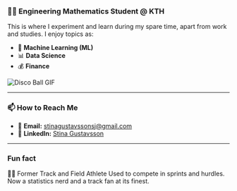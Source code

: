 ### 👩‍🎓 Engineering Mathematics Student @ KTH

This is where I experiment and learn during my spare time, apart from work and studies. I enjoy topics as:

- 🤖 **Machine Learning (ML)**
- 📊 **Data Science**
- 💰 **Finance**

![Disco Ball GIF](https://media.giphy.com/media/cOhwMfxNJoJpzdRhQ6/giphy.gif)

---

### 📫 How to Reach Me

- 📧 **Email:** [stinagustavssonsj@gmail.com](mailto:stinagustavssonsj@gmail.com)
- 💼 **LinkedIn:** [Stina Gustavsson](https://www.linkedin.com/in/stina-gustavsson-32b90a1b0)

---
### Fun fact
🏃‍♀️ Former Track and Field Athlete
Used to compete in sprints and hurdles. Now a statistics nerd and a track fan at its finest.

<!--
**stinagus/stinagus** is a ✨ _special_ ✨ repository because its `README.md` (this file) appears on your GitHub profile.

Here are some ideas to get you started:

- 🔭 I’m currently working on ...
- 🌱 I’m currently learning ...
- 👯 I’m looking to collaborate on ...
- 🤔 I’m looking for help with ...
- 💬 Ask me about ...
- 📫 How to reach me: ...
- 😄 Pronouns: ...
- ⚡ Fun fact: ...
-->
